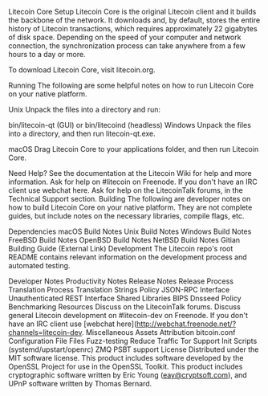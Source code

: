 Litecoin Core
Setup
Litecoin Core is the original Litecoin client and it builds the backbone of the network. It downloads and, by default, stores the entire history of Litecoin transactions, which requires approximately 22 gigabytes of disk space. Depending on the speed of your computer and network connection, the synchronization process can take anywhere from a few hours to a day or more.

To download Litecoin Core, visit litecoin.org.

Running
The following are some helpful notes on how to run Litecoin Core on your native platform.

Unix
Unpack the files into a directory and run:

bin/litecoin-qt (GUI) or
bin/litecoind (headless)
Windows
Unpack the files into a directory, and then run litecoin-qt.exe.

macOS
Drag Litecoin Core to your applications folder, and then run Litecoin Core.

Need Help?
See the documentation at the Litecoin Wiki for help and more information.
Ask for help on #litecoin on Freenode. If you don't have an IRC client use webchat here.
Ask for help on the LitecoinTalk forums, in the Technical Support section.
Building
The following are developer notes on how to build Litecoin Core on your native platform. They are not complete guides, but include notes on the necessary libraries, compile flags, etc.

Dependencies
macOS Build Notes
Unix Build Notes
Windows Build Notes
FreeBSD Build Notes
OpenBSD Build Notes
NetBSD Build Notes
Gitian Building Guide (External Link)
Development
The Litecoin repo's root README contains relevant information on the development process and automated testing.

Developer Notes
Productivity Notes
Release Notes
Release Process
Translation Process
Translation Strings Policy
JSON-RPC Interface
Unauthenticated REST Interface
Shared Libraries
BIPS
Dnsseed Policy
Benchmarking
Resources
Discuss on the LitecoinTalk forums.
Discuss general Litecoin development on #litecoin-dev on Freenode. If you don't have an IRC client use [webchat here](http://webchat.freenode.net/?channels=litecoin-dev.
Miscellaneous
Assets Attribution
bitcoin.conf Configuration File
Files
Fuzz-testing
Reduce Traffic
Tor Support
Init Scripts (systemd/upstart/openrc)
ZMQ
PSBT support
License
Distributed under the MIT software license. This product includes software developed by the OpenSSL Project for use in the OpenSSL Toolkit. This product includes cryptographic software written by Eric Young (eay@cryptsoft.com), and UPnP software written by Thomas Bernard.
